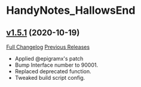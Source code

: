 # HandyNotes_HallowsEnd

## [v1.5.1](https://github.com/Ravendwyr/HandyNotes_HallowsEnd/tree/v1.5.1) (2020-10-19)
[Full Changelog](https://github.com/Ravendwyr/HandyNotes_HallowsEnd/compare/v1.5...v1.5.1) [Previous Releases](https://github.com/Ravendwyr/HandyNotes_HallowsEnd/releases)

- Applied @epigramx's patch  
- Bump Interface number to 90001.  
- Replaced deprecated function.  
- Tweaked build script config.  

